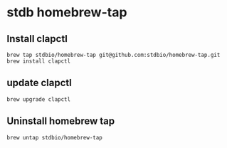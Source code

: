 # stdb homebrew-tap

## Install clapctl

```
brew tap stdbio/homebrew-tap git@github.com:stdbio/homebrew-tap.git
brew install clapctl
```

## update clapctl

```
brew upgrade clapctl
```


## Uninstall homebrew tap

```
brew untap stdbio/homebrew-tap
```
